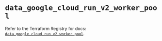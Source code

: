 # `data_google_cloud_run_v2_worker_pool`

Refer to the Terraform Registry for docs: [`data_google_cloud_run_v2_worker_pool`](https://registry.terraform.io/providers/hashicorp/google-beta/6.37.0/docs/data-sources/google_cloud_run_v2_worker_pool).
